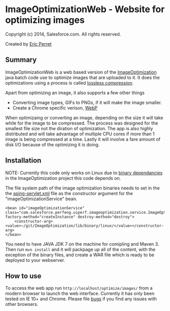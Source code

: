 # ImageOptimizationWeb - Website for optimizing images #

Copyright (c) 2014, Salesforce.com. All rights reserved.

Created by <span itemscope="" itemtype="http://schema.org/Person">
	<a itemprop="url" rel="author" href="https://github.com/eperret"><span itemprop="name">Eric Perret</span></a>
</span>

## Summary ##

ImageOptimizationWeb is a web based version of the [ImageOptimization](https://git.soma.salesforce.com/perfeng/ImageOptimization) java batch code use to optimize images that are uploaded to it. It does the optimizations using a process is called [lossless compression](http://en.wikipedia.org/wiki/Image_compression#Lossy_and_lossless_compression).

Apart from optimizing an image, it also supports a few other things
* Converting image types, GIFs to PNGs, if it will make the image smaller.
* Create a Chrome specific verison, [WebP](https://developers.google.com/speed/webp/?csw=1)

When optimizaing or converting an image, depending on the size it will take while for the image to be compressed. The process was designed for the smallest file size not the diration of optimization. The app is also highly distributed and will take advantage of multiple CPU cores if more than 1 image is being compressed at a time. Lastly it will involve a fare amount of disk I/O because of the optimizing it is doing.

## Installation ##

NOTE: Currently this code only works on Linux due to [binary dependancies](https://git.soma.salesforce.com/perfeng/ImageOptimization/tree/master/lib/binary/linux) in the ImageOptimization project this code depends on.

The file system path of the image optimization binaries needs to set in the the [sping-servlet.xml](https://git.soma.salesforce.com/perfeng/ImageOptimizationWeb/blob/master/WebContent/WEB-INF/spring-servlet.xml) file as the constructor argument for the "imageOptimizationService" bean.

    <bean id="imageOptimizationService" class="com.salesforce.perfeng.uiperf.imageoptimization.service.ImageOptimizationService" factory-method="createInstance" destroy-method="destroy">
        <constructor-arg><value>~/git/ImageOptimization/lib/binary/linux/</value></constructor-arg>
    </bean>

You need to have JAVA JDK 7 on the machine for comipling and Maven 3.  Then run `mvn install` and it will packpage up all of the content, with the exception of the binary files, and create a WAR file which is ready to be deployed to your webserver.

## How to use ##

To access the web app run `http://localhost/optimize/images/` from a modern browser to launch the web interface.  Currently it has only been tested on IE 10+ and Chrome.  Please file [bugs](https://github.com/forcedotcom/ImageOptimizationWeb/issues) if you find any issues with other browsers.

